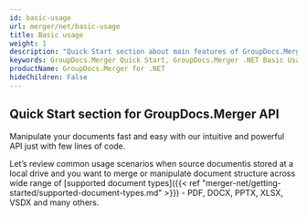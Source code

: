 ```yaml
---
id: basic-usage
url: merger/net/basic-usage
title: Basic usage
weight: 1
description: "Quick Start section about main features of GroupDocs.Merger API, describes how to merge PDF, Word, Excel, PowerPoint documents with just couple lines of code."
keywords: GroupDocs.Merger Quick Start, GroupDocs.Merger .NET Basic Usage, GroupDocs.Merger Quick Start C#, GroupDocs.Merger Get Started
productName: GroupDocs.Merger for .NET
hideChildren: False
---
```

## Quick Start section for GroupDocs.Merger API

Manipulate your documents fast and easy with our intuitive and powerful API just with few lines of code.

Let’s review common usage scenarios when source documentis stored at a local drive and you want to merge or manipulate document structure across wide range of [supported document types]({{< ref "merger-net/getting-started/supported-document-types.md" >}}) - PDF, DOCX, PPTX, XLSX, VSDX and many others.
